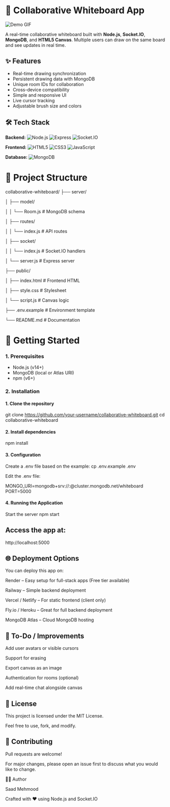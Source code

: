 # 🎨 Collaborative Whiteboard App

![Demo GIF](demo.gif) <!-- Add your demo GIF here -->

A real-time collaborative whiteboard built with **Node.js**, **Socket.IO**, **MongoDB**, and **HTML5 Canvas**. Multiple users can draw on the same board and see updates in real time.

## ✨ Features

- Real-time drawing synchronization
- Persistent drawing data with MongoDB
- Unique room IDs for collaboration
- Cross-device compatibility
- Simple and responsive UI
- Live cursor tracking
- Adjustable brush size and colors

## 🛠️ Tech Stack

**Backend:**
![Node.js](https://img.shields.io/badge/Node.js-43853D?logo=node.js&logoColor=white)
![Express](https://img.shields.io/badge/Express-000000?logo=express&logoColor=white)
![Socket.IO](https://img.shields.io/badge/Socket.IO-010101?logo=socket.io)

**Frontend:**
![HTML5](https://img.shields.io/badge/HTML5-E34F26?logo=html5&logoColor=white)
![CSS3](https://img.shields.io/badge/CSS3-1572B6?logo=css3&logoColor=white)
![JavaScript](https://img.shields.io/badge/JavaScript-F7DF1E?logo=javascript&logoColor=black)

**Database:**
![MongoDB](https://img.shields.io/badge/MongoDB-47A248?logo=mongodb&logoColor=white)

# 📂 Project Structure
collaborative-whiteboard/
├── server/

│ ├── model/

│ │ └── Room.js # MongoDB schema

│ ├── routes/

│ │ └── index.js # API routes

│ ├── socket/

│ │ └── index.js # Socket.IO handlers

│ └── server.js # Express server

├── public/

│ ├── index.html # Frontend HTML

│ ├── style.css # Stylesheet

│ └── script.js # Canvas logic

├── .env.example # Environment template

└── README.md # Documentation


# 🚀 Getting Started

### 1. Prerequisites
- Node.js (v14+)
- MongoDB (local or Atlas URI)
- npm (v6+)

### 2. Installation

#### 1. Clone the repository
git clone https://github.com/your-username/collaborative-whiteboard.git
cd collaborative-whiteboard

#### 2. Install dependencies
npm install

#### 3. Configuration
Create a .env file based on the example:
cp .env.example .env

Edit the .env file:

MONGO_URI=mongodb+srv://<username>:<password>@cluster.mongodb.net/whiteboard
PORT=5000
#### 4. Running the Application
Start the server
npm start

## Access the app at:
http://localhost:5000


## 🌐 Deployment Options
You can deploy this app on:

Render – Easy setup for full-stack apps (Free tier available)

Railway – Simple backend deployment

Vercel / Netlify – For static frontend (client only)

Fly.io / Heroku – Great for full backend deployment

MongoDB Atlas – Cloud MongoDB hosting

## 🧹 To-Do / Improvements
Add user avatars or visible cursors

Support for erasing

Export canvas as an image

Authentication for rooms (optional)

Add real-time chat alongside canvas

## 📄 License

This project is licensed under the MIT License.

Feel free to use, fork, and modify.

## 🤝 Contributing

Pull requests are welcome!

For major changes, please open an issue first to discuss what you would like to change.


🙋‍♂️ Author

Saad Mehmood

Crafted with ❤️ using Node.js and Socket.IO


